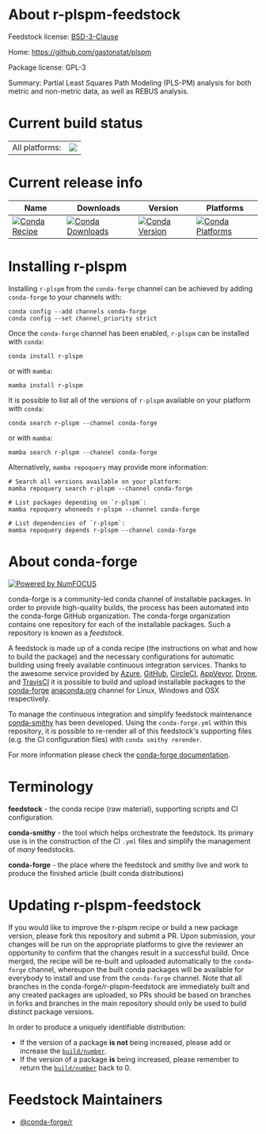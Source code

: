 About r-plspm-feedstock
=======================

Feedstock license: [BSD-3-Clause](https://github.com/conda-forge/r-plspm-feedstock/blob/main/LICENSE.txt)

Home: https://github.com/gastonstat/plspm

Package license: GPL-3

Summary: Partial Least Squares Path Modeling (PLS-PM) analysis for both metric and non-metric data, as well as REBUS analysis.

Current build status
====================


<table><tr><td>All platforms:</td>
    <td>
      <a href="https://dev.azure.com/conda-forge/feedstock-builds/_build/latest?definitionId=2558&branchName=main">
        <img src="https://dev.azure.com/conda-forge/feedstock-builds/_apis/build/status/r-plspm-feedstock?branchName=main">
      </a>
    </td>
  </tr>
</table>

Current release info
====================

| Name | Downloads | Version | Platforms |
| --- | --- | --- | --- |
| [![Conda Recipe](https://img.shields.io/badge/recipe-r--plspm-green.svg)](https://anaconda.org/conda-forge/r-plspm) | [![Conda Downloads](https://img.shields.io/conda/dn/conda-forge/r-plspm.svg)](https://anaconda.org/conda-forge/r-plspm) | [![Conda Version](https://img.shields.io/conda/vn/conda-forge/r-plspm.svg)](https://anaconda.org/conda-forge/r-plspm) | [![Conda Platforms](https://img.shields.io/conda/pn/conda-forge/r-plspm.svg)](https://anaconda.org/conda-forge/r-plspm) |

Installing r-plspm
==================

Installing `r-plspm` from the `conda-forge` channel can be achieved by adding `conda-forge` to your channels with:

```
conda config --add channels conda-forge
conda config --set channel_priority strict
```

Once the `conda-forge` channel has been enabled, `r-plspm` can be installed with `conda`:

```
conda install r-plspm
```

or with `mamba`:

```
mamba install r-plspm
```

It is possible to list all of the versions of `r-plspm` available on your platform with `conda`:

```
conda search r-plspm --channel conda-forge
```

or with `mamba`:

```
mamba search r-plspm --channel conda-forge
```

Alternatively, `mamba repoquery` may provide more information:

```
# Search all versions available on your platform:
mamba repoquery search r-plspm --channel conda-forge

# List packages depending on `r-plspm`:
mamba repoquery whoneeds r-plspm --channel conda-forge

# List dependencies of `r-plspm`:
mamba repoquery depends r-plspm --channel conda-forge
```


About conda-forge
=================

[![Powered by
NumFOCUS](https://img.shields.io/badge/powered%20by-NumFOCUS-orange.svg?style=flat&colorA=E1523D&colorB=007D8A)](https://numfocus.org)

conda-forge is a community-led conda channel of installable packages.
In order to provide high-quality builds, the process has been automated into the
conda-forge GitHub organization. The conda-forge organization contains one repository
for each of the installable packages. Such a repository is known as a *feedstock*.

A feedstock is made up of a conda recipe (the instructions on what and how to build
the package) and the necessary configurations for automatic building using freely
available continuous integration services. Thanks to the awesome service provided by
[Azure](https://azure.microsoft.com/en-us/services/devops/), [GitHub](https://github.com/),
[CircleCI](https://circleci.com/), [AppVeyor](https://www.appveyor.com/),
[Drone](https://cloud.drone.io/welcome), and [TravisCI](https://travis-ci.com/)
it is possible to build and upload installable packages to the
[conda-forge](https://anaconda.org/conda-forge) [anaconda.org](https://anaconda.org/)
channel for Linux, Windows and OSX respectively.

To manage the continuous integration and simplify feedstock maintenance
[conda-smithy](https://github.com/conda-forge/conda-smithy) has been developed.
Using the ``conda-forge.yml`` within this repository, it is possible to re-render all of
this feedstock's supporting files (e.g. the CI configuration files) with ``conda smithy rerender``.

For more information please check the [conda-forge documentation](https://conda-forge.org/docs/).

Terminology
===========

**feedstock** - the conda recipe (raw material), supporting scripts and CI configuration.

**conda-smithy** - the tool which helps orchestrate the feedstock.
                   Its primary use is in the construction of the CI ``.yml`` files
                   and simplify the management of *many* feedstocks.

**conda-forge** - the place where the feedstock and smithy live and work to
                  produce the finished article (built conda distributions)


Updating r-plspm-feedstock
==========================

If you would like to improve the r-plspm recipe or build a new
package version, please fork this repository and submit a PR. Upon submission,
your changes will be run on the appropriate platforms to give the reviewer an
opportunity to confirm that the changes result in a successful build. Once
merged, the recipe will be re-built and uploaded automatically to the
`conda-forge` channel, whereupon the built conda packages will be available for
everybody to install and use from the `conda-forge` channel.
Note that all branches in the conda-forge/r-plspm-feedstock are
immediately built and any created packages are uploaded, so PRs should be based
on branches in forks and branches in the main repository should only be used to
build distinct package versions.

In order to produce a uniquely identifiable distribution:
 * If the version of a package **is not** being increased, please add or increase
   the [``build/number``](https://docs.conda.io/projects/conda-build/en/latest/resources/define-metadata.html#build-number-and-string).
 * If the version of a package **is** being increased, please remember to return
   the [``build/number``](https://docs.conda.io/projects/conda-build/en/latest/resources/define-metadata.html#build-number-and-string)
   back to 0.

Feedstock Maintainers
=====================

* [@conda-forge/r](https://github.com/conda-forge/r/)

